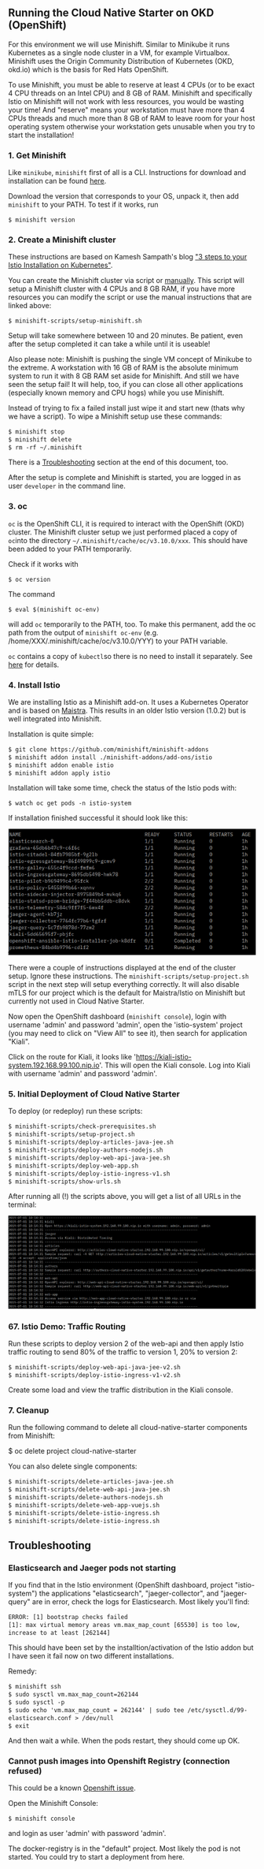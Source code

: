 ## Running the Cloud Native Starter on OKD (OpenShift)

For this environment we will use Minishift. Similar to Minikube it runs Kubernetes as a single node cluster in a VM, for example Virtualbox. Minishift uses the Origin Community Distribution of Kubernetes (OKD, okd.io) which is the basis for Red Hats OpenShift.

To use Minishift, you must be able to reserve at least 4 CPUs (or to be exact 4 CPU threads on an Intel CPU) and 8 GB of RAM. Minishift and specifically Istio on Minishift will not work with less resources, you would be wasting your time! And "reserve" means your workstation must have more than 4 CPUs threads and much more than 8 GB of RAM to leave room for your host operating system otherwise your workstation gets unusable when you try to start the installation!

### 1. Get Minishift

Like `minikube`, `minishift` first of all is a CLI. Instructions for download and installation can be found [here](
https://docs.okd.io/latest/minishift/getting-started/installing.html).

Download the version that corresponds to your OS, unpack it, then add `minishift` to your PATH. To test if it works, run

```
$ minishift version
```

### 2. Create a Minishift cluster 

These instructions are based on Kamesh Sampath's blog ["3 steps to your Istio Installation on Kubernetes"](https://medium.com/@kamesh_sampath/3-steps-to-your-istio-installation-on-openshift-58e3617828b0).

You can create the Minishift cluster via script or <a href="SetupMinishiftManually.md" target="_blank">manually</a>. This script will setup a Minishift cluster with 4 CPUs and 8 GB RAM, if you have more resources you can modify the script or use the manual instructions that are linked above:

```
$ minishift-scripts/setup-minishift.sh
```

Setup will take somewhere between 10 and 20 minutes. Be patient, even after the setup completed it can take a while until it is useable!

Also please note: Minishift is pushing the single VM concept of Minikube to the extreme. A workstation with 16 GB of RAM is the absolute minimum system to run it with 8 GB RAM set aside for Minishift. And still we have seen the setup fail! It will help, too, if you can close all other applications (especially known memory and CPU hogs) while you use Minishift.

Instead of trying to fix a failed install just wipe it and start new (thats why we have a script). To wipe a Minishift setup use these commands:

```
$ minishift stop
$ minishift delete
$ rm -rf ~/.minishift
```

There is a [Troubleshooting](#Troubleshooting) section at the end of this document, too.

After the setup is complete and Minishift is started, you are logged in as user `developer` in the command line.

### 3. oc

`oc` is the OpenShift CLI, it is required to interact with the OpenShift (OKD) cluster. The Minishift cluster setup we just performed placed a copy of `oc`into the directory `~/.minishift/cache/oc/v3.10.0/xxx`. This should have been added to your PATH temporarily.

Check if it works with

```
$ oc version
```

The command

```
$ eval $(minishift oc-env)
```

will add `oc` temporarily to the PATH, too. To make this permanent, add the oc path from the output of `minishift oc-env` (e.g. /home/XXX/.minishift/cache/oc/v3.10.0/YYY) to your PATH variable.

`oc` contains a copy of `kubectl`so there is no need to install it separately. See [here](https://docs.openshift.com/container-platform/3.10/cli_reference/differences_oc_kubectl.html) for details.

### 4. Install Istio

We are installing Istio as a Minishift add-on. It uses a Kubernetes Operator and is based on [Maistra](https://maistra.io/). This results in an older Istio version (1.0.2) but is well integrated into Minishift.

Installation is quite simple:

```
$ git clone https://github.com/minishift/minishift-addons
$ minishift addon install ./minishift-addons/add-ons/istio
$ minishift addon enable istio
$ minishift addon apply istio 
```

Installation will take some time, check the status of the Istio pods with:

```
$ watch oc get pods -n istio-system
```
If installation finished successful it should look like this:

![Istio is installed](../images/minishift-istio.png)

There were a couple of instructions displayed at the end of the cluster setup. Ignore these instructions. The `minishift-scripts/setup-project.sh` script in the next step will setup everything correctly. It will also disable mTLS for our project which is the default for Maistra/Istio on Minishift but currently not used in Cloud Native Starter.

Now open the OpenShift dashboard (`minishift console`), login with username 'admin' and password 'admin', open the 'istio-system' project (you may need to click on "View All" to see it), then search for application "Kiali".

Click on the route for Kiali, it looks like 'https://kiali-istio-system.192.168.99.100.nip.io'. This will open the Kiali console. Log into Kiali with username 'admin' and password 'admin'.



### 5. Initial Deployment of Cloud Native Starter

To deploy (or redeploy) run these scripts:

```
$ minishift-scripts/check-prerequisites.sh
$ minishift-scripts/setup-project.sh
$ minishift-scripts/deploy-articles-java-jee.sh
$ minishift-scripts/deploy-authors-nodejs.sh
$ minishift-scripts/deploy-web-api-java-jee.sh
$ minishift-scripts/deploy-web-app.sh
$ minishift-scripts/deploy-istio-ingress-v1.sh
$ minishift-scripts/show-urls.sh
```

After running all (!) the scripts above, you will get a list of all URLs in the terminal:

![Minishift show-urls](../images/minishift-urls.png)

### 67. Istio Demo: Traffic Routing

Run these scripts to deploy version 2 of the web-api and then apply Istio traffic routing to send 80% of the traffic to version 1, 20% to version 2:

```
$ minishift-scripts/deploy-web-api-java-jee-v2.sh
$ minishift-scripts/deploy-istio-ingress-v1-v2.sh
```

Create some load and view the traffic distribution in the Kiali console.

### 7. Cleanup

Run the following command to delete all cloud-native-starter components from Minishift:

$ oc delete project cloud-native-starter

You can also delete single components:

```
$ minishift-scripts/delete-articles-java-jee.sh
$ minishift-scripts/delete-web-api-java-jee.sh
$ minishift-scripts/delete-authors-nodejs.sh
$ minishift-scripts/delete-web-app-vuejs.sh
$ minishift-scripts/delete-istio-ingress.sh
$ minishift-scripts/delete-istio-ingress.sh
```


## Troubleshooting 

### Elasticsearch and Jaeger pods not starting

If you find that in the Istio environment (OpenShift dashboard, project "istio-system") the applications "elasticsearch", "jaeger-collector", and "jaeger-query" are in error, check the logs for Elasticsearch. Most likely you'll find:

```
ERROR: [1] bootstrap checks failed
[1]: max virtual memory areas vm.max_map_count [65530] is too low, increase to at least [262144]
```

This should have been set by the installtion/activation of the Istio addon but I have seen it fail now on two different installations. 

Remedy:

```
$ minishift ssh
$ sudo sysctl vm.max_map_count=262144
$ sudo sysctl -p 
$ sudo echo 'vm.max_map_count = 262144' | sudo tee /etc/sysctl.d/99-elasticsearch.conf > /dev/null
$ exit
```

And then wait a while. When the pods restart, they should come up OK.

### Cannot push images into Openshift Registry (connection refused)

This could be a known [Openshift issue](https://github.com/openshift/origin/issues/20576#issuecomment-413422503).

Open the Minishift Console:

```
$ minishift console
```

and login as user 'admin' with password 'admin'.

The docker-registry is in the "default" project. Most likely the pod is not started. You could try to start a deployment from here.


